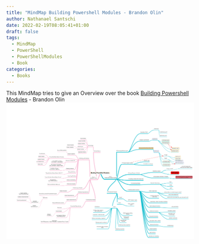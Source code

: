 ```yaml
---
title: "MindMap Building Powershell Modules - Brandon Olin"
author: Nathanael Santschi
date: 2022-02-19T08:05:41+01:00
draft: false
tags:
  - MindMap
  - PowerShell
  - PowerShellModules
  - Book
categories:
  - Books
---
```


This MindMap tries to give an Overview over the book [Building Powershell Modules](https://leanpub.com/building-powershell-modules) - Brandon Olin
![PowerShellModules](/images/PowerShellModules.png "Preview")